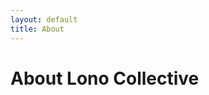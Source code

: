 ```yaml
---
layout: default
title: About
---
```


<div class="about-hero">
    <h1>About Lono Collective</h1>
    <div class="hero-accent"></div>
</div>